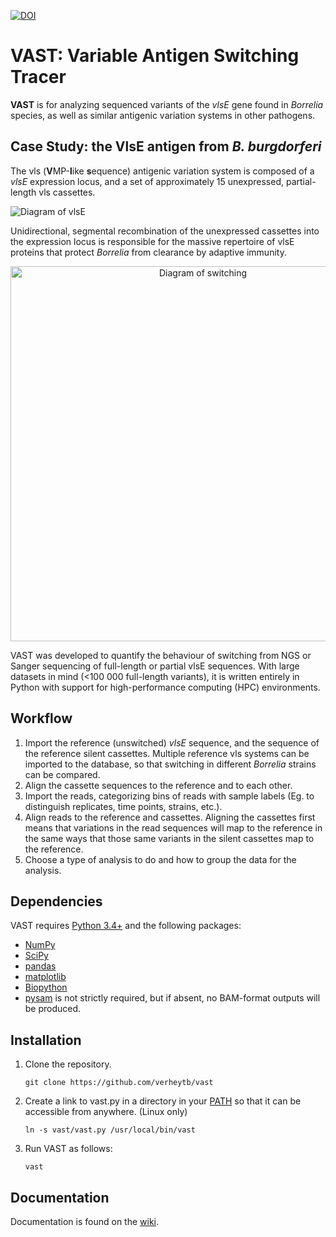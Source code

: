 [![DOI](https://zenodo.org/badge/DOI/10.1016/j.celrep.2018.04.117.svg)](https://doi.org/10.1016/j.celrep.2018.04.117)

# VAST: Variable Antigen Switching Tracer
**VAST** is for analyzing sequenced variants of the *vlsE* gene found in *Borrelia* species, as well as similar antigenic variation systems in other pathogens.

## Case Study: the VlsE antigen from *B. burgdorferi*
The vls (**V**MP-**l**ike **s**equence) antigenic variation system is composed of a *vlsE* expression locus, and a set of approximately 15 unexpressed, partial-length vls cassettes.

![Diagram of vlsE](https://github.com/verheytb/vast/blob/master/images/vls%20part%201.png)

Unidirectional, segmental recombination of the unexpressed cassettes into the expression locus is responsible for the massive repertoire of vlsE
proteins that protect *Borrelia* from clearance by adaptive immunity.

<p align="center">
    <img src="https://github.com/verheytb/vast/blob/master/images/vls%20part%202.png" alt="Diagram of switching" width="600"/>
</p>

VAST was developed to quantify the behaviour of switching from NGS or Sanger sequencing of full-length or partial vlsE sequences. With large datasets in mind (<100 000 full-length variants), it is written entirely in Python with support for high-performance computing (HPC) environments.

## Workflow

1. Import the reference (unswitched) *vlsE* sequence, and the sequence of the reference silent cassettes. Multiple
reference vls systems can be imported to the database, so that switching in different *Borrelia* strains can be
compared.
1. Align the cassette sequences to the reference and to each other.
1. Import the reads, categorizing bins of reads with sample labels (Eg. to distinguish replicates, time points, strains, etc.).
1. Align reads to the reference and cassettes. Aligning the cassettes first means that variations in
the read sequences will map to the reference in the same ways that those same variants in the silent
cassettes map to the reference.
1. Choose a type of analysis to do and how to group the data for the analysis.

## Dependencies
VAST requires [Python 3.4+](https://www.python.org) and the following packages:
+ [NumPy](https://github.com/numpy/numpy)
+ [SciPy](https://github.com/scipy/scipy)
+ [pandas](http://pandas.pydata.org/)
+ [matplotlib](http://matplotlib.org/index.html)
+ [Biopython](https://github.com/biopython/biopython)
+ [pysam](https://github.com/pysam-developers/pysam) is not strictly required, but if absent, no BAM-format outputs will
be produced.

## Installation

1. Clone the repository.

    ```shell
    git clone https://github.com/verheytb/vast
    ```
1. Create a link to vast.py in a directory in your [PATH](http://www.linfo.org/path_env_var.html) so that it can be
accessible from anywhere. (Linux only)

    ```shell
    ln -s vast/vast.py /usr/local/bin/vast
    ```

1. Run VAST as follows:

    ```shell
    vast
    ```

## Documentation
Documentation is found on the [wiki](https://github.com/verheytb/vast/wiki).
